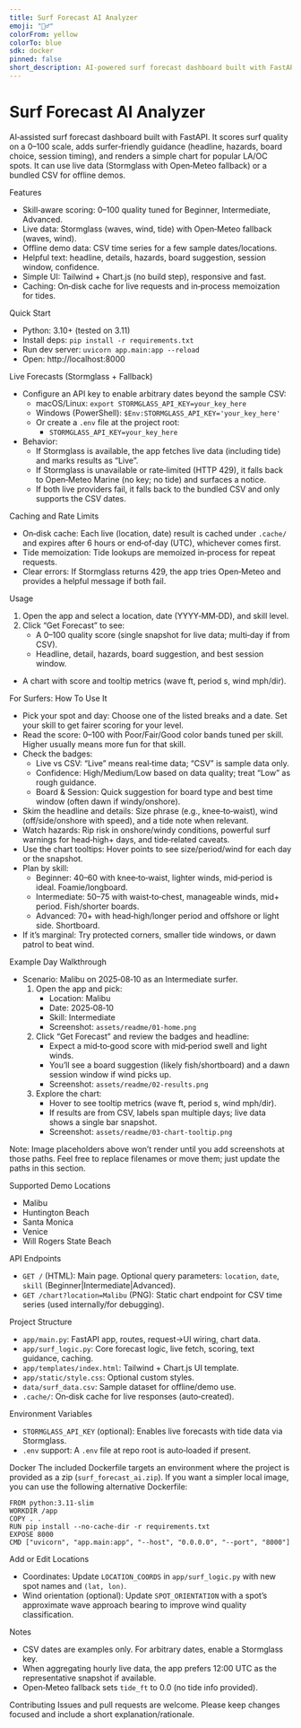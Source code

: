```yaml
---
title: Surf Forecast AI Analyzer
emoji: "🏄‍♂️"
colorFrom: yellow
colorTo: blue
sdk: docker
pinned: false
short_description: AI-powered surf forecast dashboard built with FastAPI
---
```


Surf Forecast AI Analyzer
=========================

AI‑assisted surf forecast dashboard built with FastAPI. It scores surf quality on a 0–100 scale, adds surfer‑friendly guidance (headline, hazards, board choice, session timing), and renders a simple chart for popular LA/OC spots. It can use live data (Stormglass with Open‑Meteo fallback) or a bundled CSV for offline demos.

Features
- Skill‑aware scoring: 0–100 quality tuned for Beginner, Intermediate, Advanced.
- Live data: Stormglass (waves, wind, tide) with Open‑Meteo fallback (waves, wind).
- Offline demo data: CSV time series for a few sample dates/locations.
- Helpful text: headline, details, hazards, board suggestion, session window, confidence.
- Simple UI: Tailwind + Chart.js (no build step), responsive and fast.
- Caching: On‑disk cache for live requests and in‑process memoization for tides.

Quick Start
- Python: 3.10+ (tested on 3.11)
- Install deps: `pip install -r requirements.txt`
- Run dev server: `uvicorn app.main:app --reload`
- Open: http://localhost:8000

Live Forecasts (Stormglass + Fallback)
- Configure an API key to enable arbitrary dates beyond the sample CSV:
  - macOS/Linux: `export STORMGLASS_API_KEY=your_key_here`
  - Windows (PowerShell): `$Env:STORMGLASS_API_KEY='your_key_here'`
  - Or create a `.env` file at the project root:
    - `STORMGLASS_API_KEY=your_key_here`
- Behavior:
  - If Stormglass is available, the app fetches live data (including tide) and marks results as “Live”.
  - If Stormglass is unavailable or rate‑limited (HTTP 429), it falls back to Open‑Meteo Marine (no key; no tide) and surfaces a notice.
  - If both live providers fail, it falls back to the bundled CSV and only supports the CSV dates.

Caching and Rate Limits
- On‑disk cache: Each live (location, date) result is cached under `.cache/` and expires after 6 hours or end‑of‑day (UTC), whichever comes first.
- Tide memoization: Tide lookups are memoized in‑process for repeat requests.
- Clear errors: If Stormglass returns 429, the app tries Open‑Meteo and provides a helpful message if both fail.

Usage
1) Open the app and select a location, date (YYYY‑MM‑DD), and skill level.
2) Click “Get Forecast” to see:
   - A 0–100 quality score (single snapshot for live data; multi‑day if from CSV).
   - Headline, detail, hazards, board suggestion, and best session window.
- A chart with score and tooltip metrics (wave ft, period s, wind mph/dir).

For Surfers: How To Use It
- Pick your spot and day: Choose one of the listed breaks and a date. Set your skill to get fairer scoring for your level.
- Read the score: 0–100 with Poor/Fair/Good color bands tuned per skill. Higher usually means more fun for that skill.
- Check the badges:
  - Live vs CSV: “Live” means real‑time data; “CSV” is sample data only.
  - Confidence: High/Medium/Low based on data quality; treat “Low” as rough guidance.
  - Board & Session: Quick suggestion for board type and best time window (often dawn if windy/onshore).
- Skim the headline and details: Size phrase (e.g., knee‑to‑waist), wind (off/side/onshore with speed), and a tide note when relevant.
- Watch hazards: Rip risk in onshore/windy conditions, powerful surf warnings for head‑high+ days, and tide‑related caveats.
- Use the chart tooltips: Hover points to see size/period/wind for each day or the snapshot.
- Plan by skill:
  - Beginner: 40–60 with knee‑to‑waist, lighter winds, mid‑period is ideal. Foamie/longboard.
  - Intermediate: 50–75 with waist‑to‑chest, manageable winds, mid+ period. Fish/shorter boards.
  - Advanced: 70+ with head‑high/longer period and offshore or light side. Shortboard.
- If it’s marginal: Try protected corners, smaller tide windows, or dawn patrol to beat wind.

Example Day Walkthrough
- Scenario: Malibu on 2025‑08‑10 as an Intermediate surfer.
  1) Open the app and pick:
     - Location: Malibu
     - Date: 2025‑08‑10
     - Skill: Intermediate
     - Screenshot: `assets/readme/01-home.png`
  2) Click “Get Forecast” and review the badges and headline:
     - Expect a mid‑to‑good score with mid‑period swell and light winds.
     - You’ll see a board suggestion (likely fish/shortboard) and a dawn session window if wind picks up.
     - Screenshot: `assets/readme/02-results.png`
  3) Explore the chart:
     - Hover to see tooltip metrics (wave ft, period s, wind mph/dir).
     - If results are from CSV, labels span multiple days; live data shows a single bar snapshot.
     - Screenshot: `assets/readme/03-chart-tooltip.png`

Note: Image placeholders above won’t render until you add screenshots at those paths. Feel free to replace filenames or move them; just update the paths in this section.

Supported Demo Locations
- Malibu
- Huntington Beach
- Santa Monica
- Venice
- Will Rogers State Beach

API Endpoints
- `GET /` (HTML): Main page. Optional query parameters: `location`, `date`, `skill` (Beginner|Intermediate|Advanced).
- `GET /chart?location=Malibu` (PNG): Static chart endpoint for CSV time series (used internally/for debugging).

Project Structure
- `app/main.py`: FastAPI app, routes, request→UI wiring, chart data.
- `app/surf_logic.py`: Core forecast logic, live fetch, scoring, text guidance, caching.
- `app/templates/index.html`: Tailwind + Chart.js UI template.
- `app/static/style.css`: Optional custom styles.
- `data/surf_data.csv`: Sample dataset for offline/demo use.
- `.cache/`: On‑disk cache for live responses (auto‑created).

Environment Variables
- `STORMGLASS_API_KEY` (optional): Enables live forecasts with tide data via Stormglass.
- `.env` support: A `.env` file at repo root is auto‑loaded if present.

Docker
The included Dockerfile targets an environment where the project is provided as a zip (`surf_forecast_ai.zip`). If you want a simpler local image, you can use the following alternative Dockerfile:

```
FROM python:3.11-slim
WORKDIR /app
COPY . .
RUN pip install --no-cache-dir -r requirements.txt
EXPOSE 8000
CMD ["uvicorn", "app.main:app", "--host", "0.0.0.0", "--port", "8000"]
```

Add or Edit Locations
- Coordinates: Update `LOCATION_COORDS` in `app/surf_logic.py` with new spot names and `(lat, lon)`.
- Wind orientation (optional): Update `SPOT_ORIENTATION` with a spot’s approximate wave approach bearing to improve wind quality classification.

Notes
- CSV dates are examples only. For arbitrary dates, enable a Stormglass key.
- When aggregating hourly live data, the app prefers 12:00 UTC as the representative snapshot if available.
- Open‑Meteo fallback sets `tide_ft` to 0.0 (no tide info provided).

Contributing
Issues and pull requests are welcome. Please keep changes focused and include a short explanation/rationale.
